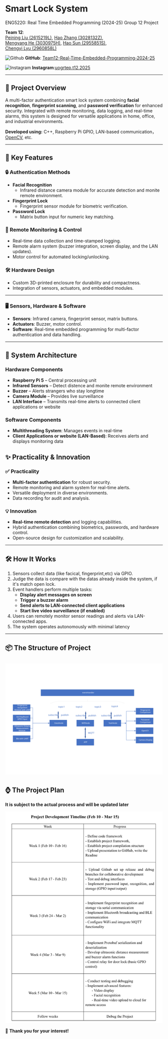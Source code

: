 # Smart Lock System  
ENG5220: Real Time Embedded Programming (2024-25) Group 12 Project

**Team 12**:  
[Peining Liu (2615219L)](https://github.com/Peink), [Hao Zhang (3028132Z)](https://github.com/Hao2777-dot),  
[Mengyang He (3030975H)](https://github.com/MengyangHe666), [Hao Sun (2955851S)](https://github.com/HaoSun-666),  
[Chengyi Lyu (2960858L)](https://github.com/UOGLyucy)


  <img 
    src="https://github.com/user-attachments/assets/1f0445d5-08b7-437e-8585-058f80ac4d8c" 
    alt="Github" 
    width="20"
  />
**GitHub**: [Team12-Real-Time-Embedded-Programming-2024-25](https://github.com/Peink/Team12-Real-Time-Embedded-Programming-2024-25)  


  <img 
    src="https://github.com/user-attachments/assets/0add5f06-649c-413e-aa76-046fde2687fd" 
    alt="Instagram" 
    width="20"
  />
**Instagram**:[uogrtep.t12.2025](https://www.instagram.com/uogrtep.t12.2025/) 


---

## 🚀 Project Overview  
A multi-factor authentication smart lock system combining **facial recognition**, **fingerprint scanning**, and **password verification** for enhanced security. Integrated with remote monitoring, data logging, and real-time alarms, this system is designed for versatile applications in home, office, and industrial environments.  

**Developed using:** C++, Raspberry Pi GPIO, LAN-based communication，[OpenCV](https://opencv.org), etc.

---

## 🌟 Key Features
 
### 🔒 Authentication Methods  
- **Facial Recognition**  
  - Infrared distance camera module for accurate detection and monite remote environment.
- **Fingerprint Lock**  
  - Fingerprint sensor module for biometric verification.  
- **Password Lock**  
  - Matrix button input for numeric key matching.  

### 📡 Remote Monitoring & Control  
- Real-time data collection and time-stamped logging.  
- Remote alarm system (buzzer integration, screen display, and the LAN updates).  
- Motor control for automated locking/unlocking.  

### 🛠️ Hardware Design  
- Custom 3D-printed enclosure for durability and compactness.  
- Integration of sensors, actuators, and embedded modules.  

---

### 🖥️ Sensors, Hardware & Software  
- **Sensors**: Infrared camera, fingerprint sensor, matrix buttons.  
- **Actuators**: Buzzer, motor control.  
- **Software**: Real-time embedded programming for multi-factor authentication and data handling.  

---
## 📌 System Architecture

### **Hardware Components**
- **Raspberry Pi 5** – Central processing unit
- **Infrared Sensors** – Detect distence and monite remote environment
- **Buzzer** – Alerts strangers who stay longtime
- **Camera Module** – Provides live surveillance
- **LAN Interface** – Transmits real-time alerts to connected client applications or website

### **Software Components**
- **Multithreading System**: Manages events in real-time
- **Client Applications or website (LAN-Based)**: Receives alerts and displays monitoring data


## ✨ Practicality & Innovation  

### ✅ Practicality  
- **Multi-factor authentication** for robust security.  
- Remote monitoring and alarm system for real-time alerts.  
- Versatile deployment in diverse environments.  
- Data recording for audit and analysis.  

### 💡 Innovation  
- **Real-time remote detection** and logging capabilities.  
- Hybrid authentication combining biometrics, passwords, and hardware control.  
- Open-source design for customization and scalability.  
---
## 🛠️ How It Works
1. Sensors collect data (like facical, fingerprint,etc) via GPIO.
2. Judge the data is compare with the datas already inside the system, if it's match open lock.
3. Event handlers perform multiple tasks:
   - **Display alert messages on screen**
   - **Trigger a buzzer alarm**
   - **Send alerts to LAN-connected client applications**
   - **Start live video surveillance (if enabled)**
4. Users can remotely monitor sensor readings and alerts via LAN-connected apps.
5. The system operates autonomously with minimal latency
---
## 📦 The Structure of Project
![image](https://github.com/Peink/Team12-Real-Time-Embedded-Programming-2024-25/blob/Project-Document/Project%20Ducument/pic/Structure%20.svg)
---
## ⌚️ The Project Plan
**It is subject to the actual process and will be updated later**

<div align="center">
<img alt="LOGO" src="https://github.com/Peink/Team12-Real-Time-Embedded-Programming-2024-25/blob/Project-Document/Project%20Ducument/pic/Project%20Development%20Timeline.jpg"/>
</div>   


🌟 **Thank you for your interest!**  

